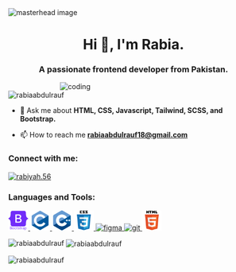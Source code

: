 <div class="masterhead-image"> <img  width="100%" height="300px" src="https://miro.medium.com/v2/resize:fit:1140/0*Bz2hFBHHFz8OTkH0.jpeg" alt="masterhead image"></div>
<h1 align="center">Hi 👋, I'm Rabia.</h1>
<h3 align="center">A passionate frontend developer from Pakistan.</h3>
<img align="right" alt="coding" width="400" src="https://i.pinimg.com/originals/89/d0/d6/89d0d6816bb1755edcd9e4f8464010b5.jpg">
<p align="left"> <img src="https://komarev.com/ghpvc/?username=rabiaabdulrauf&label=Profile%20views&color=0e75b6&style=flat" alt="rabiaabdulrauf" /> </p>

- 💬 Ask me about **HTML, CSS, Javascript, Tailwind, SCSS, and Bootstrap.**

- 📫 How to reach me **rabiaabdulrauf18@gmail.com**

<h3 align="left">Connect with me:</h3>
<p align="left">
<a href="https://instagram.com/rabiyah.56" target="blank"><img align="center" src="https://raw.githubusercontent.com/rahuldkjain/github-profile-readme-generator/master/src/images/icons/Social/instagram.svg" alt="rabiyah.56" height="30" width="40" /></a>
</p>

<h3 align="left">Languages and Tools:</h3>
<p align="left"> <a href="https://getbootstrap.com" target="_blank" rel="noreferrer"> <img src="https://raw.githubusercontent.com/devicons/devicon/master/icons/bootstrap/bootstrap-plain-wordmark.svg" alt="bootstrap" width="40" height="40"/> </a> <a href="https://www.cprogramming.com/" target="_blank" rel="noreferrer"> <img src="https://raw.githubusercontent.com/devicons/devicon/master/icons/c/c-original.svg" alt="c" width="40" height="40"/> </a> <a href="https://www.w3schools.com/cpp/" target="_blank" rel="noreferrer"> <img src="https://raw.githubusercontent.com/devicons/devicon/master/icons/cplusplus/cplusplus-original.svg" alt="cplusplus" width="40" height="40"/> </a> <a href="https://www.w3schools.com/css/" target="_blank" rel="noreferrer"> <img src="https://raw.githubusercontent.com/devicons/devicon/master/icons/css3/css3-original-wordmark.svg" alt="css3" width="40" height="40"/> </a> <a href="https://www.figma.com/" target="_blank" rel="noreferrer"> <img src="https://www.vectorlogo.zone/logos/figma/figma-icon.svg" alt="figma" width="40" height="40"/> </a> <a href="https://git-scm.com/" target="_blank" rel="noreferrer"> <img src="https://www.vectorlogo.zone/logos/git-scm/git-scm-icon.svg" alt="git" width="40" height="40"/> </a> <a href="https://www.w3.org/html/" target="_blank" rel="noreferrer"> <img src="https://raw.githubusercontent.com/devicons/devicon/master/icons/html5/html5-original-wordmark.svg" alt="html5" width="40" height="40"/> </a> </p>

<p><img align="left" src="https://github-readme-stats.vercel.app/api/top-langs?username=rabiaabdulrauf&show_icons=true&locale=en&layout=compact" alt="rabiaabdulrauf" /></p>

<p>&nbsp;<img align="center" src="https://github-readme-stats.vercel.app/api?username=rabiaabdulrauf&show_icons=true&locale=en" alt="rabiaabdulrauf" /></p>

<p><img align="center" src="https://github-readme-streak-stats.herokuapp.com/?user=rabiaabdulrauf&" alt="rabiaabdulrauf" /></p>
